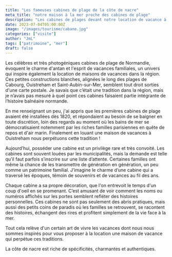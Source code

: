 ```yaml
---
title: "Les fameuses cabines de plage de la côte de nacre"
meta_title: "notre maison à la mer proche des cabines de plage"
description: "Les cabines de plages devant notre location de vacance à la mer."
date: 2023-07-04T05:00:00Z
image: "/images/tourisme/cabane.jpg"
categories: ["visite"]
author: "JmL"
tags: ["patrimoine", "mer"]
draft: false
---
```


Les célèbres et très photogéniques cabines de plage de Normandie, évoquent le charme d'antan et l'esprit de vacances familiales, un univers qui inspire également la location de maisons de vacances dans la région. Ces
petites constructions blanches, alignées le long des plages de Cabourg, Ouistreham et Saint-Aubin-sur-Mer, semblent tout droit sorties d'une carte postale. Je savais que c’était une tradition dans la région, mais je n’avais pas mesuré à quel point ces cabines faisaient partie intégrante de l’histoire balnéaire normande.

En me renseignant un peu, j'ai appris que les premières cabines de plage avaient été installées dès 1820, et répondaient au besoin de se baigner en toute discrétion, loin des regards au moment où les bains de mer se démocratisaient notemment par les riches familles parisiennes en quête de repos et d'air marin. Finalement en louant une maison de vacances à Ouistreham nous perpétuons cette tradition !

Aujourd’hui, posséder une cabine est un privilège rare et très convoité. Les cabines sont souvent louées par les municipalités, mais la demande est telle qu’il faut parfois s’inscrire sur une liste d’attente. Certaines familles ont même la chance de les transmettre de génération en génération, un peu comme un patrimoine familial. J’imagine le charme d’une cabine qui a traversé les époques, témoin de souvenirs et de vacances au fil des ans.

Chaque cabine a sa propre décoration, que l'on entrevoit le temps d'un coup d'oeil en se promenant. C’est amusant de voir comment les noms ou numéros affichés sur les portes semblent refléter des histoires personnelles. Ces cabines ne sont pas seulement des abris pratiques, mais aussi des petits coins de paradis où les familles se retrouvent, se racontent des histoires, échangent des rires et profitent simplement de la vie face à la mer.

Tout cela relève d'un certain art de vivre les vacances dont nous nous sommes inspirés pour vous proposer à la location une maison de vacance qui perpétue ces traditions.

La côte de nacre est riche de spécificités, charmantes et authentiques. 
